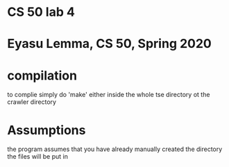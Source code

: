 # CS 50 lab 4
# Eyasu Lemma, CS 50, Spring 2020

# compilation 
to complie simply do 'make' either inside the whole tse directory ot the crawler directory

# Assumptions
the program assumes that you have already manually created the directory the files will be put in